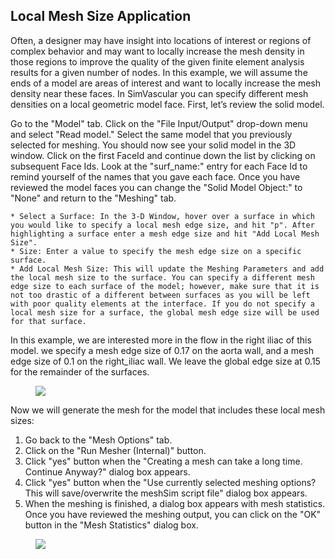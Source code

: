 ## Local Mesh Size Application

Often, a designer may have insight into locations of interest or regions of complex behavior and may want to locally increase the mesh density in those regions to improve the quality of the given finite element analysis results for a given number of nodes.  In this example, we will assume the ends of a model are areas of interest and want to locally increase the mesh density near these faces.  In SimVascular you can specify different mesh densities on a local geometric model face.  First, let’s review the solid model.

Go to the "Model" tab. Click on the "File Input/Output" drop-down menu and select "Read model." Select the same model that you previously selected for meshing. You should now see your solid model in the 3D window. Click on the first FaceId and continue down the list by clicking on subsequent Face Ids. Look at the "surf_name:" entry for each Face Id to remind yourself of the names that you gave each face.  Once you have reviewed the model faces you can change the "Solid Model Object:" to "None" and return to the "Meshing" tab.

	* Select a Surface: In the 3-D Window, hover over a surface in which you would like to specify a local mesh edge size, and hit "p". After highlighting a surface enter a mesh edge size and hit "Add Local Mesh Size".
	* Size: Enter a value to specify the mesh edge size on a specific surface. 
	* Add Local Mesh Size: This will update the Meshing Parameters and add the local mesh size to the surface. You can specify a different mesh edge size to each surface of the model; however, make sure that it is not too drastic of a different between surfaces as you will be left with poor quality elements at the interface. If you do not specify a local mesh size for a surface, the global mesh edge size will be used for that surface. 

In this example, we are interested more in the flow in the right iliac of this model. we specify a mesh edge size of 0.17 on the aorta wall, and a mesh edge size of 0.1 on the right_iliac wall. We leave the global edge size at 0.15 for the remainder of the surfaces.

<figure>
  <img class="svImg svImgXl" src="documentation/meshing/img/TetGen_Local_Refinement.png">
  <figcaption class="svCaption" ></figcaption>
</figure>

Now we will generate the mesh for the model that includes these local mesh sizes:

1.	Go back to the "Mesh Options" tab.
2.	Click on the "Run Mesher (Internal)" button.
3.	Click "yes" button when the "Creating a mesh can take a long time. Continue Anyway?" dialog box appears.
4.	Click "yes" button when the "Use currently selected meshing options? This will save/overwrite the meshSim script file" dialog box appears.
5.	When the meshing is finished, a dialog box appears with mesh statistics.  Once you have reviewed the meshing output, you can click on the "OK" button in the "Mesh Statistics" dialog box.

<figure>
  <img class="svImg svImgXl" src="documentation/meshing/img/TetGen_Refinement_Mesh.png">
  <figcaption class="svCaption" ></figcaption>
</figure>
